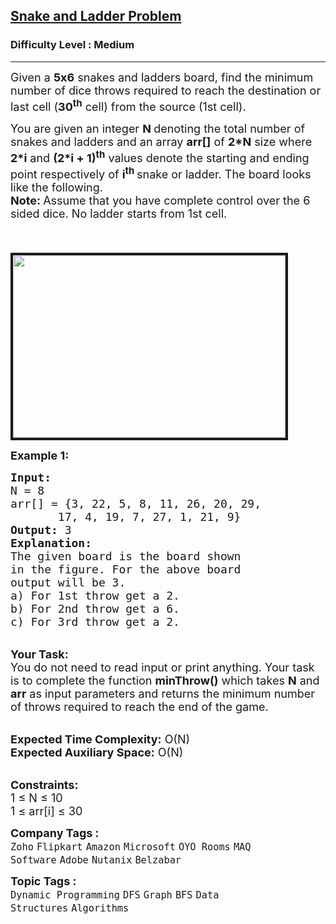 <h2><a href="https://practice.geeksforgeeks.org/problems/snake-and-ladder-problem4816/1?page=1&status[]=unsolved&curated[]=1&sortBy=submissions">Snake and Ladder Problem</a></h2><h3>Difficulty Level : Medium</h3><hr><div class="problems_problem_content__Xm_eO"><p><span style="font-size:18px">Given a <strong>5x6</strong>&nbsp;snakes and ladders board, find the minimum number of dice throws required to reach the destination or last cell (<strong>30<sup>th</sup></strong>&nbsp;cell) from the source (1st cell). </span></p>

<p><span style="font-size:18px">You are given an integer&nbsp;<strong>N </strong>denoting&nbsp;the&nbsp;total number of snakes and ladders&nbsp;and an array <strong>arr[]</strong>&nbsp;of <strong>2*N</strong> size where <strong>2*i</strong> and <strong>(2*i + 1)<sup>th</sup></strong>&nbsp;values denote the starting and ending point respectively of <strong>i<sup>th&nbsp;</sup></strong>snake or ladder. The&nbsp;board looks like the following.<br>
<strong>Note:&nbsp;</strong>Assume that you have&nbsp;complete control over the 6 sided dice. No ladder starts from 1st cell.</span></p>

<p><br>
<span style="font-size:18px">&nbsp; &nbsp; &nbsp; &nbsp; &nbsp; &nbsp; &nbsp; &nbsp; &nbsp; &nbsp; &nbsp; &nbsp; &nbsp; &nbsp; &nbsp; &nbsp; &nbsp; &nbsp;<img alt="" src="https://contribute.geeksforgeeks.org/wp-content/uploads/snake-and-ladders.jpg" style="border-style:solid; border-width:4px; height:292px; width:436px"></span></p>

<p><strong><span style="font-size:18px">Example 1:</span></strong></p>

<pre><span style="font-size:18px"><strong>Input:</strong>
N = 8
arr[] = {3, 22, 5, 8, 11, 26, 20, 29, 
&nbsp;      17, 4, 19, 7, 27, 1, 21, 9}
<strong>Output: </strong>3
<strong>Explanation:</strong>
The given board is the board shown
in the figure. For the above board 
output will be 3. 
a) For 1st throw get a 2. 
b) For 2nd throw get a 6.
c) For 3rd throw get a 2.</span></pre>

<p><br>
<span style="font-size:18px"><strong>Your Task:</strong><br>
You do not need to read input or print anything. Your task is to complete the function <strong>minThrow()</strong> which takes <strong>N</strong> and <strong>arr</strong> as input parameters and returns the minimum number of throws required to reach the end of the game.</span></p>

<p><br>
<span style="font-size:18px"><strong>Expected Time Complexity:</strong> O(N)<br>
<strong>Expected Auxiliary Space:</strong> O(N)</span></p>

<p><br>
<span style="font-size:18px"><strong>Constraints:</strong><br>
1 ≤ N ≤ 10<br>
1 ≤ arr[i] ≤ 30&nbsp;&nbsp;</span></p>
</div><p><span style=font-size:18px><strong>Company Tags : </strong><br><code>Zoho</code>&nbsp;<code>Flipkart</code>&nbsp;<code>Amazon</code>&nbsp;<code>Microsoft</code>&nbsp;<code>OYO Rooms</code>&nbsp;<code>MAQ Software</code>&nbsp;<code>Adobe</code>&nbsp;<code>Nutanix</code>&nbsp;<code>Belzabar</code>&nbsp;<br><p><span style=font-size:18px><strong>Topic Tags : </strong><br><code>Dynamic Programming</code>&nbsp;<code>DFS</code>&nbsp;<code>Graph</code>&nbsp;<code>BFS</code>&nbsp;<code>Data Structures</code>&nbsp;<code>Algorithms</code>&nbsp;